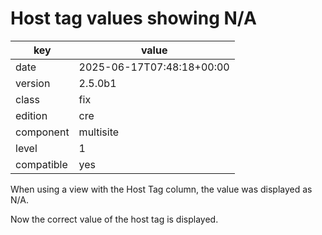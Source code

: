 [//]: # (werk v2)
# Host tag values showing N/A

key        | value
---------- | ---
date       | 2025-06-17T07:48:18+00:00
version    | 2.5.0b1
class      | fix
edition    | cre
component  | multisite
level      | 1
compatible | yes


When using a view with the Host Tag column,
the value was displayed as N/A.

Now the correct value of the host tag is displayed.
